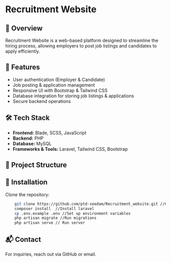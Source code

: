# Recruitment Website

## 📌 Overview
Recruitment Website is a web-based platform designed to streamline the hiring process, allowing employers to post job listings and candidates to apply efficiently.

## 🚀 Features
- User authentication (Employer & Candidate)
- Job posting & application management
- Responsive UI with Bootstrap & Tailwind CSS
- Database integration for storing job listings & applications
- Secure backend operations

## 🛠️ Tech Stack
- **Frontend:** Blade, SCSS, JavaScript
- **Backend:** PHP
- **Database:** MySQL
- **Frameworks & Tools:** Laravel, Tailwind CSS, Bootstrap

## 📂 Project Structure

## 🔧 Installation
Clone the repository:
```bash
    git clone https://github.com/ptd-seedam/Recruitment_website.git //Clone project
    composer install  //Install laravel
    cp .env.example .env //Set up environment variables
    php artisan migrate //Run migrations
    php artisan serve // Run server
```
## 📬 Contact
For inquiries, reach out via GitHub or email.
